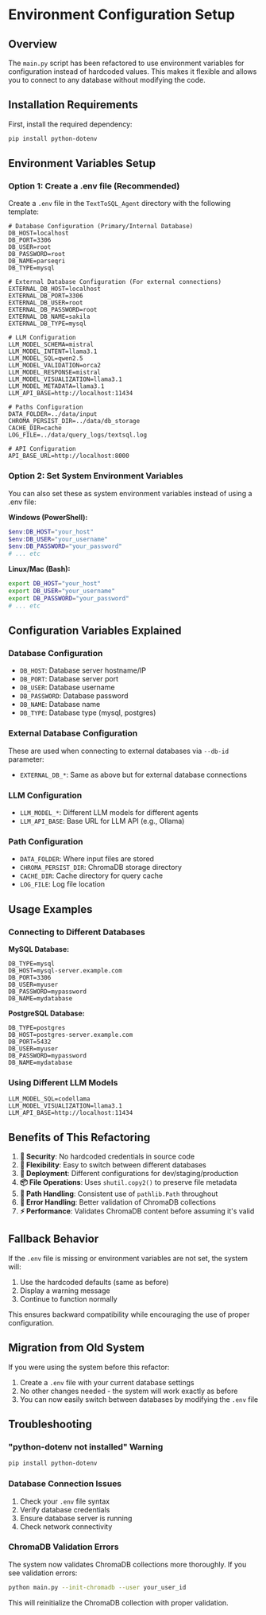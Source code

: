# Environment Configuration Setup

## Overview

The `main.py` script has been refactored to use environment variables for configuration instead of hardcoded values. This makes it flexible and allows you to connect to any database without modifying the code.

## Installation Requirements

First, install the required dependency:

```bash
pip install python-dotenv
```

## Environment Variables Setup

### Option 1: Create a .env file (Recommended)

Create a `.env` file in the `TextToSQL_Agent` directory with the following template:

```env
# Database Configuration (Primary/Internal Database)
DB_HOST=localhost
DB_PORT=3306
DB_USER=root
DB_PASSWORD=root
DB_NAME=parseqri
DB_TYPE=mysql

# External Database Configuration (For external connections)
EXTERNAL_DB_HOST=localhost
EXTERNAL_DB_PORT=3306
EXTERNAL_DB_USER=root
EXTERNAL_DB_PASSWORD=root
EXTERNAL_DB_NAME=sakila
EXTERNAL_DB_TYPE=mysql

# LLM Configuration
LLM_MODEL_SCHEMA=mistral
LLM_MODEL_INTENT=llama3.1
LLM_MODEL_SQL=qwen2.5
LLM_MODEL_VALIDATION=orca2
LLM_MODEL_RESPONSE=mistral
LLM_MODEL_VISUALIZATION=llama3.1
LLM_MODEL_METADATA=llama3.1
LLM_API_BASE=http://localhost:11434

# Paths Configuration
DATA_FOLDER=../data/input
CHROMA_PERSIST_DIR=../data/db_storage
CACHE_DIR=cache
LOG_FILE=../data/query_logs/textsql.log

# API Configuration
API_BASE_URL=http://localhost:8000
```

### Option 2: Set System Environment Variables

You can also set these as system environment variables instead of using a .env file:

**Windows (PowerShell):**
```powershell
$env:DB_HOST="your_host"
$env:DB_USER="your_username"
$env:DB_PASSWORD="your_password"
# ... etc
```

**Linux/Mac (Bash):**
```bash
export DB_HOST="your_host"
export DB_USER="your_username"
export DB_PASSWORD="your_password"
# ... etc
```

## Configuration Variables Explained

### Database Configuration
- `DB_HOST`: Database server hostname/IP
- `DB_PORT`: Database server port
- `DB_USER`: Database username
- `DB_PASSWORD`: Database password
- `DB_NAME`: Database name
- `DB_TYPE`: Database type (mysql, postgres)

### External Database Configuration
These are used when connecting to external databases via `--db-id` parameter:
- `EXTERNAL_DB_*`: Same as above but for external database connections

### LLM Configuration
- `LLM_MODEL_*`: Different LLM models for different agents
- `LLM_API_BASE`: Base URL for LLM API (e.g., Ollama)

### Path Configuration
- `DATA_FOLDER`: Where input files are stored
- `CHROMA_PERSIST_DIR`: ChromaDB storage directory
- `CACHE_DIR`: Cache directory for query cache
- `LOG_FILE`: Log file location

## Usage Examples

### Connecting to Different Databases

**MySQL Database:**
```env
DB_TYPE=mysql
DB_HOST=mysql-server.example.com
DB_PORT=3306
DB_USER=myuser
DB_PASSWORD=mypassword
DB_NAME=mydatabase
```

**PostgreSQL Database:**
```env
DB_TYPE=postgres
DB_HOST=postgres-server.example.com
DB_PORT=5432
DB_USER=myuser
DB_PASSWORD=mypassword
DB_NAME=mydatabase
```

### Using Different LLM Models

```env
LLM_MODEL_SQL=codellama
LLM_MODEL_VISUALIZATION=llama3.1
LLM_API_BASE=http://localhost:11434
```

## Benefits of This Refactoring

1. **🔐 Security**: No hardcoded credentials in source code
2. **🔄 Flexibility**: Easy to switch between different databases
3. **🚀 Deployment**: Different configurations for dev/staging/production
4. **📦 File Operations**: Uses `shutil.copy2()` to preserve file metadata
5. **🧭 Path Handling**: Consistent use of `pathlib.Path` throughout
6. **🧠 Error Handling**: Better validation of ChromaDB collections
7. **⚡ Performance**: Validates ChromaDB content before assuming it's valid

## Fallback Behavior

If the `.env` file is missing or environment variables are not set, the system will:
1. Use the hardcoded defaults (same as before)
2. Display a warning message
3. Continue to function normally

This ensures backward compatibility while encouraging the use of proper configuration.

## Migration from Old System

If you were using the system before this refactor:
1. Create a `.env` file with your current database settings
2. No other changes needed - the system will work exactly as before
3. You can now easily switch between databases by modifying the `.env` file

## Troubleshooting

### "python-dotenv not installed" Warning
```bash
pip install python-dotenv
```

### Database Connection Issues
1. Check your `.env` file syntax
2. Verify database credentials
3. Ensure database server is running
4. Check network connectivity

### ChromaDB Validation Errors
The system now validates ChromaDB collections more thoroughly. If you see validation errors:
```bash
python main.py --init-chromadb --user your_user_id
```

This will reinitialize the ChromaDB collection with proper validation. 